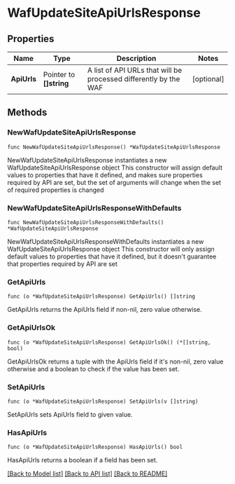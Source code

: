 # WafUpdateSiteApiUrlsResponse

## Properties

Name | Type | Description | Notes
------------ | ------------- | ------------- | -------------
**ApiUrls** | Pointer to **[]string** | A list of API URLs that will be processed differently by the WAF | [optional] 

## Methods

### NewWafUpdateSiteApiUrlsResponse

`func NewWafUpdateSiteApiUrlsResponse() *WafUpdateSiteApiUrlsResponse`

NewWafUpdateSiteApiUrlsResponse instantiates a new WafUpdateSiteApiUrlsResponse object
This constructor will assign default values to properties that have it defined,
and makes sure properties required by API are set, but the set of arguments
will change when the set of required properties is changed

### NewWafUpdateSiteApiUrlsResponseWithDefaults

`func NewWafUpdateSiteApiUrlsResponseWithDefaults() *WafUpdateSiteApiUrlsResponse`

NewWafUpdateSiteApiUrlsResponseWithDefaults instantiates a new WafUpdateSiteApiUrlsResponse object
This constructor will only assign default values to properties that have it defined,
but it doesn't guarantee that properties required by API are set

### GetApiUrls

`func (o *WafUpdateSiteApiUrlsResponse) GetApiUrls() []string`

GetApiUrls returns the ApiUrls field if non-nil, zero value otherwise.

### GetApiUrlsOk

`func (o *WafUpdateSiteApiUrlsResponse) GetApiUrlsOk() (*[]string, bool)`

GetApiUrlsOk returns a tuple with the ApiUrls field if it's non-nil, zero value otherwise
and a boolean to check if the value has been set.

### SetApiUrls

`func (o *WafUpdateSiteApiUrlsResponse) SetApiUrls(v []string)`

SetApiUrls sets ApiUrls field to given value.

### HasApiUrls

`func (o *WafUpdateSiteApiUrlsResponse) HasApiUrls() bool`

HasApiUrls returns a boolean if a field has been set.


[[Back to Model list]](../README.md#documentation-for-models) [[Back to API list]](../README.md#documentation-for-api-endpoints) [[Back to README]](../README.md)


